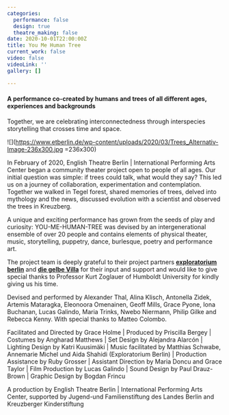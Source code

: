 ```yaml
---
categories:
  performance: false
  design: true
  theatre_making: false
date: 2020-10-01T22:00:00Z
title: You Me Human Tree
current_work: false
video: false
videoLink: ''
gallery: []

---
```

#### A performance co-created by humans and trees of all different ages, experiences and backgrounds

Together, we are celebrating interconnectedness through interspecies storytelling that crosses time and space.

![](https://www.etberlin.de/wp-content/uploads/2020/03/Trees_Alternativ-Image-236x300.jpg =236x300)

In February of 2020, English Theatre Berlin | International Performing Arts Center began a community theater project open to people of all ages. Our initial question was simple: if trees could talk, what would they say? This led us on a journey of collaboration, experimentation and contemplation. Together we walked in Tegel forest, shared memories of trees, delved into mythology and the news, discussed evolution with a scientist and observed the trees in Kreuzberg.

A unique and exciting performance has grown from the seeds of play and curiosity: YOU-ME-HUMAN-TREE was devised by an intergenerational ensemble of over 20 people and contains elements of physical theater, music, storytelling, puppetry, dance, burlesque, poetry and performance art.

The project team is deeply grateful to their project partners [**exploratorium berlin**](https://exploratorium-berlin.de/) and [**die gelbe Villa**](https://www.die-gelbe-villa.de/) for their input and support and would like to give special thanks to Professor Kurt Zoglauer of Humboldt University for kindly giving us his time.

  
Devised and performed by Alexander Thal, Alina Klisch, Antonella Zidek, Artemis Mataragka, Eleonoora Omenainen, Geoff Mills, Grace Pyone, Iona Buchanan, Lucas Galindo, Maria Trinks, Nwebo Niermann, Philip Gilke and Rebecca Kenny. With special thanks to Matteo Colombo.

Facilitated and Directed by Grace Holme | Produced by Priscilla Bergey | Costumes by Angharad Matthews | Set Design by Alejandra Alarcón | Lighting Design by Katri Kuusimäki | Music facilitated by Matthias Schwabe, Annemarie Michel und Aida Shahidi (Exploratorium Berlin) | Production Assistance by Ruby Grosser | Assistant Direction by Maria Doncu and Grace Taylor | Film Production by Lucas Galindo | Sound Design by Paul Drauz-Brown | Graphic Design by Bogdan Frincu

A production by English Theatre Berlin | International Performing Arts Center, supported by Jugend-und Familienstiftung des Landes Berlin and Kreuzberger Kinderstiftung